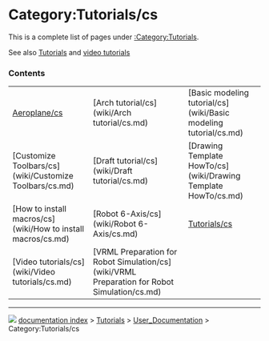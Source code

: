# Category:Tutorials/cs
This is a complete list of pages under [:Category:Tutorials](:Category_Tutorials.md).

See also [Tutorials](Tutorials.md) and [video tutorials](video_tutorials.md)

### Contents

|     |     |     |
| --- | --- | --- |
| [Aeroplane/cs](wiki/Aeroplane/cs.md) | [Arch tutorial/cs](wiki/Arch tutorial/cs.md) | [Basic modeling tutorial/cs](wiki/Basic modeling tutorial/cs.md) |
| [Customize Toolbars/cs](wiki/Customize Toolbars/cs.md) | [Draft tutorial/cs](wiki/Draft tutorial/cs.md) | [Drawing Template HowTo/cs](wiki/Drawing Template HowTo/cs.md) |
| [How to install macros/cs](wiki/How to install macros/cs.md) | [Robot 6-Axis/cs](wiki/Robot 6-Axis/cs.md) | [Tutorials/cs](wiki/Tutorials/cs.md) |
| [Video tutorials/cs](wiki/Video tutorials/cs.md) | [VRML Preparation for Robot Simulation/cs](wiki/VRML Preparation for Robot Simulation/cs.md) |



---
![](images/Right_arrow.png) [documentation index](../README.md) > [Tutorials](Category_Tutorials.md) > [User_Documentation](Category_User_Documentation.md) > Category:Tutorials/cs
